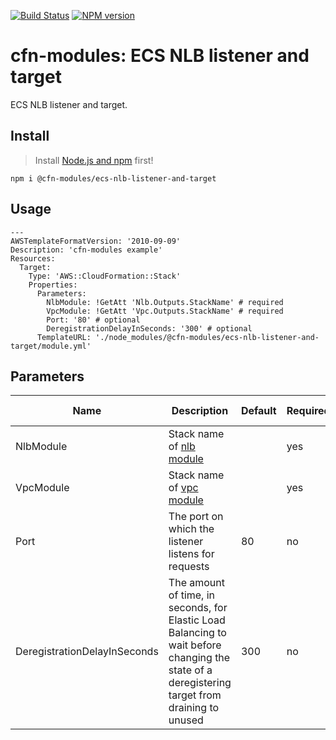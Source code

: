 [![Build Status](https://travis-ci.org/cfn-modules/ecs-nlb-listener-and-target.svg?branch=master)](https://travis-ci.org/cfn-modules/ecs-nlb-listener-and-target)
[![NPM version](https://img.shields.io/npm/v/@cfn-modules/ecs-nlb-listener-and-target.svg)](https://www.npmjs.com/package/@cfn-modules/ecs-nlb-listener-and-target)

# cfn-modules: ECS NLB listener and target

ECS NLB listener and target.

## Install

> Install [Node.js and npm](https://nodejs.org/) first!

```
npm i @cfn-modules/ecs-nlb-listener-and-target
```

## Usage

```
---
AWSTemplateFormatVersion: '2010-09-09'
Description: 'cfn-modules example'
Resources:
  Target:
    Type: 'AWS::CloudFormation::Stack'
    Properties:
      Parameters:
        NlbModule: !GetAtt 'Nlb.Outputs.StackName' # required
        VpcModule: !GetAtt 'Vpc.Outputs.StackName' # required
        Port: '80' # optional
        DeregistrationDelayInSeconds: '300' # optional
      TemplateURL: './node_modules/@cfn-modules/ecs-nlb-listener-and-target/module.yml'
```

## Parameters

<table>
  <thead>
    <tr>
      <th>Name</th>
      <th>Description</th>
      <th>Default</th>
      <th>Required?</th>
      <th>Allowed values</th>
    </tr>
  </thead>
  <tbody>
    <tr>
      <td>NlbModule</td>
      <td>Stack name of <a href="https://www.npmjs.com/package/@cfn-modules/nlb">nlb module</a></td>
      <td></td>
      <td>yes</td>
      <td></td>
    </tr>
    <tr>
      <td>VpcModule</td>
      <td>Stack name of <a href="https://www.npmjs.com/package/@cfn-modules/vpc">vpc module</a></td>
      <td></td>
      <td>yes</td>
      <td></td>
    </tr>
    <tr>
      <td>Port</td>
      <td>The port on which the listener listens for requests</td>
      <td>80</td>
      <td>no</td>
      <td></td>
    </tr>
    <tr>
      <td>DeregistrationDelayInSeconds</td>
      <td>The amount of time, in seconds, for Elastic Load Balancing to wait before changing the state of a deregistering target from draining to unused</td>
      <td>300</td>
      <td>no</td>
      <td>0-3600</td>
    </tr>
  </tbody>
</table>
